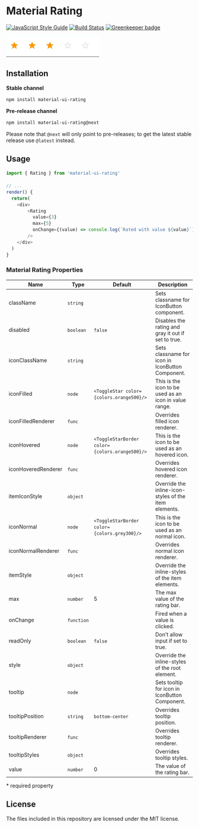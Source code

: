 # Material Rating 
[![JavaScript Style Guide](https://img.shields.io/badge/code_style-standard-brightgreen.svg)](https://standardjs.com)
[![Build Status](https://travis-ci.org/TeamWertarbyte/material-ui-rating.svg?branch=master)](https://travis-ci.org/TeamWertarbyte/material-ui-rating)
[![Greenkeeper badge](https://badges.greenkeeper.io/TeamWertarbyte/material-ui-rating.svg)](https://greenkeeper.io/)

![Example](preview.gif)

## Installation

**Stable channel**
```sh
npm install material-ui-rating
```

**Pre-release channel**
```sh
npm install material-ui-rating@next
```

Please note that `@next` will only point to pre-releases; to get the latest stable release use `@latest` instead.

## Usage
```js
import { Rating } from 'material-ui-rating'

// ...
render() {
  return(
    <div>
        <Rating
          value={3}
          max={5}
          onChange={(value) => console.log(`Rated with value ${value}`)}
        />
    </div>
  )
}
```

### Material Rating Properties

|Name            |Type        |Default     |Description
|----------------|------------|------------|--------------------------------
|className       | `string`  | | Sets classname for IconButton component.
|disabled        | `boolean`  | `false`    | Disables the rating and gray it out if set to true.
|iconClassName      | `string`     | | Sets classname for icon in IconButton Component.
|iconFilled      | `node`     | `<ToggleStar color={colors.orange500}/>`    | This is the icon to be used as an icon in value range.
|iconFilledRenderer           | `func`   |            | Overrides filled icon renderer.
|iconHovered     | `node`     | `<ToggleStarBorder color={colors.orange500}/>`    | This is the icon to be used as an hovered icon.
|iconHoveredRenderer           | `func`   |            | Overrides hovered icon renderer.
|itemIconStyle   | `object`   |            | Override the inline-icon-styles of the item elements.
|iconNormal      | `node`     | `<ToggleStarBorder color={colors.grey300}/>`    | This is the icon to be used as an normal icon.
|iconNormalRenderer           | `func`   |            | Overrides normal icon renderer.
|itemStyle       | `object`   |            | Override the inline-styles of the item elements.
|max             | `number`   | 5          | The max value of the rating bar.
|onChange       | `function` |            | Fired when a value is clicked.
|readOnly        | `boolean`  | `false`    | Don't allow input if set to true.
|style           | `object`   |            | Override the inline-styles of the root element.
|tooltip           | `node`   |            | Sets tooltip for icon in IconButton Component.
|tooltipPosition           | `string`   | `bottom-center`           | Overrides tooltip position.
|tooltipRenderer           | `func`   |            | Overrides tooltip renderer.
|tooltipStyles          | `object`   |            | Overrides tooltip styles.
|value           | `number`   | 0          | The value of the rating bar.



\* required property

## License

The files included in this repository are licensed under the MIT license.
